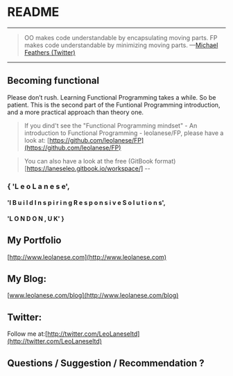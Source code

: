 # README

---
>OO makes code understandable by encapsulating moving parts.
>FP makes code understandable by minimizing moving parts.
—[Michael Feathers (Twitter)](https://twitter.com/mfeathers/status/29581296216?lang=en)
---

## Becoming functional

Please don’t rush. Learning Functional Programming takes a while. So be patient. This is the second part of the Funtional Programming introduction, and a more practical approach than theory one.

> If you dind't see the "Functional Programming mindset" - An introduction to Functional Programming - leolanese/FP, please have a look at: [https://github.com/leolanese/FP](https://github.com/leolanese/FP)


> You can also have a look at the free (GitBook format)[https://laneseleo.gitbook.io/workspace/]
--

### { 'L e o   L a n e s e',

#### 'I  B u i l d   I n s p i r i n g   R e s p o n s i v e   S o l u t i o n s',

#### 'L O N D O N ,  U K' }

## My Portfolio

[http://www.leolanese.com](http://www.leolanese.com)  


## My Blog:

[www.leolanese.com/blog](http://www.leolanese.com/blog)  


## Twitter:

Follow me at:[http://twitter.com/LeoLaneseltd](http://twitter.com/LeoLaneseltd)  


## Questions / Suggestion / Recommendation ?

